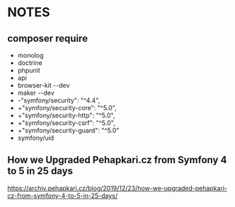 # NOTES

## composer require

* monolog
* doctrine
* phpunit
* api
* browser-kit --dev
* maker --dev
* -"symfony/security": "^4.4",
* +"symfony/security-core": "^5.0",
* +"symfony/security-http": "^5.0",
* +"symfony/security-csrf": "^5.0",
* +"symfony/security-guard": "^5.0"
* symfony/uid

## How we Upgraded Pehapkari.cz from Symfony 4 to 5 in 25 days

<https://archiv.pehapkari.cz/blog/2019/12/23/how-we-upgraded-pehapkari-cz-from-symfony-4-to-5-in-25-days/>
